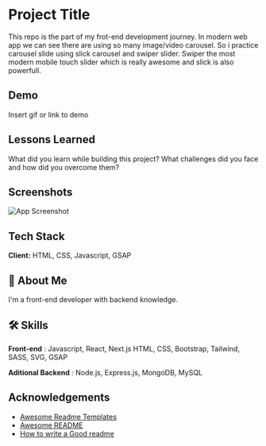 # Project Title

This repo is the part of my frot-end development journey. In modern web app we can see there are using so many image/video carousel. So i practice carousel slide using slick carousel and swiper slider. Swiper the most modern mobile touch slider which is really awesome and slick is also powerfull.

## Demo

Insert gif or link to demo

## Lessons Learned

What did you learn while building this project? What challenges did you face and how did you overcome them?

## Screenshots

![App Screenshot](https://via.placeholder.com/468x300?text=App+Screenshot+Here)

## Tech Stack

**Client:** HTML, CSS, Javascript, GSAP

## 🚀 About Me

I'm a front-end developer with backend knowledge.

## 🛠 Skills

**Front-end** : Javascript, React, Next.js HTML, CSS, Bootstrap, Tailwind, SASS, SVG, GSAP

**Aditional Backend** : Node.js, Express.js, MongoDB, MySQL

## Acknowledgements

-   [Awesome Readme Templates](https://awesomeopensource.com/project/elangosundar/awesome-README-templates)
-   [Awesome README](https://github.com/matiassingers/awesome-readme)
-   [How to write a Good readme](https://bulldogjob.com/news/449-how-to-write-a-good-readme-for-your-github-project)
